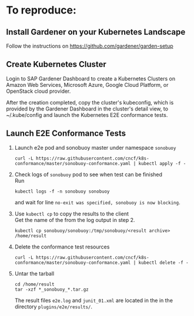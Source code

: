 # To reproduce:

## Install Gardener on your Kubernetes Landscape
Follow the instructions on https://github.com/gardener/garden-setup

## Create Kubernetes Cluster

Login to SAP Gardener Dashboard to create a Kubernetes Clusters on Amazon Web Services, Microsoft Azure, Google Cloud Platform, or OpenStack cloud provider.

After the creation completed, copy the cluster's kubeconfig, which is provided by the Gardener Dashboard in the cluster's detail view, to ~/.kube/config and launch the Kubernetes E2E conformance tests.

## Launch E2E Conformance Tests
1. Launch e2e pod and sonobuoy master under namespace `sonobuoy`   
    ```shell
    curl -L https://raw.githubusercontent.com/cncf/k8s-conformance/master/sonobuoy-conformance.yaml | kubectl apply -f -
    ```

2. Check logs of `sonobuoy` pod to see when test can be finished   
Run

    ```shell
    kubectl logs -f -n sonobuoy sonobuoy
    ```
    and wait for line `no-exit was specified, sonobuoy is now blocking`.

3. Use `kubectl cp` to copy the results to the client   
Get the name of the <result archive> from the log output in step 2.

    ```shell
    kubectl cp sonobuoy/sonobuoy:/tmp/sonobuoy/<result archive> /home/result
    ```

4. Delete the conformance test resources

    ```shell
    curl -L https://raw.githubusercontent.com/cncf/k8s-conformance/master/sonobuoy-conformance.yaml | kubectl delete -f -
    ```

5. Untar the tarball

    ```shell
    cd /home/result
    tar -xzf *_sonobuoy_*.tar.gz
    ```

    The result files `e2e.log` and `junit_01.xml` are located in the in the directory `plugins/e2e/results/`.